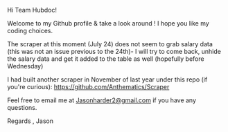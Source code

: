 Hi Team Hubdoc!

Welcome to my Github profile & take a look around ! I hope you like my coding choices.

The scraper at this moment (July 24) does not seem to grab salary data (this was not an issue previous to the 24th)- I will try to come back, unhide the salary data and get it added to the table as well (hopefully before Wednesday)

I had built another scraper in November of last year under this repo (if you're curious): https://github.com/Anthematics/Scraper

Feel free to email me at Jasonharder2@gmail.com if you have any questions.

Regards , Jason
